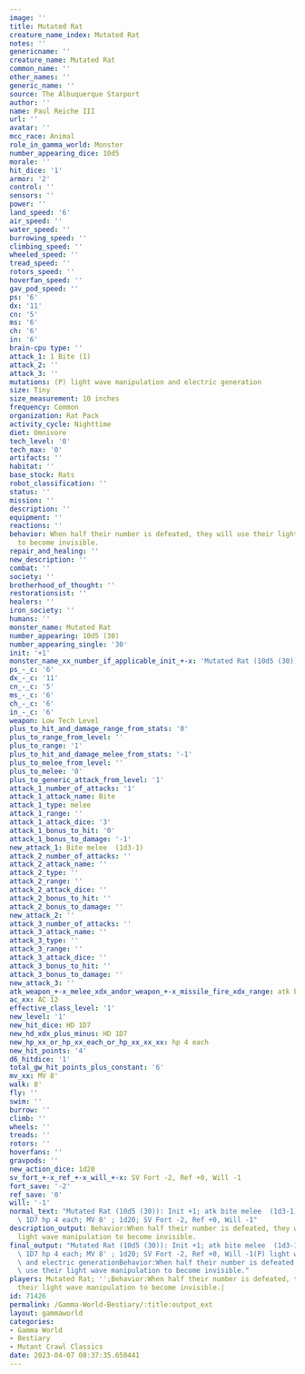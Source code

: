 ```yaml
---
image: ''
title: Mutated Rat
creature_name_index: Mutated Rat
notes: ''
genericname: ''
creature_name: Mutated Rat
common_name: ''
other_names: ''
generic_name: ''
source: The Albuquerque Starport
author: ''
name: Paul Reiche III
url: ''
avatar: ''
mcc_race: Animal
role_in_gamma_world: Monster
number_appearing_dice: 10d5
morale: ''
hit_dice: '1'
armor: '2'
control: ''
sensors: ''
power: ''
land_speed: '6'
air_speed: ''
water_speed: ''
burrowing_speed: ''
climbing_speed: ''
wheeled_speed: ''
tread_speed: ''
rotors_speed: ''
hoverfan_speed: ''
gav_pod_speed: ''
ps: '6'
dx: '11'
cn: '5'
ms: '6'
ch: '6'
in: '6'
brain-cpu type: ''
attack_1: 1 Bite (1)
attack_2: ''
attack_3: ''
mutations: (P) light wave manipulation and electric generation
size: Tiny
size_measurement: 10 inches
frequency: Common
organization: Rat Pack
activity_cycle: Nighttime
diet: Omnivore
tech_level: '0'
tech_max: '0'
artifacts: ''
habitat: ''
base_stock: Rats
robot_classification: ''
status: ''
mission: ''
description: ''
equipment: ''
reactions: ''
behavior: When half their number is defeated, they will use their light wave manipulation
  to become invisible.
repair_and_healing: ''
new_description: ''
combat: ''
society: ''
brotherhood_of_thought: ''
restorationsist: ''
healers: ''
iron_society: ''
humans: ''
monster_name: Mutated Rat
number_appearing: 10d5 (30)
number_appearing_single: '30'
init: '+1'
monster_name_xx_number_if_applicable_init_+-x: 'Mutated Rat (10d5 (30)): Init +1'
ps_-_c: '6'
dx_-_c: '11'
cn_-_c: '5'
ms_-_c: '6'
ch_-_c: '6'
in_-_c: '6'
weapon: Low Tech Level
plus_to_hit_and_damage_range_from_stats: '0'
plus_to_range_from_level: ''
plus_to_range: '1'
plus_to_hit_and_damage_melee_from_stats: '-1'
plus_to_melee_from_level: ''
plus_to_melee: '0'
plus_to_generic_attack_from_level: '1'
attack_1_number_of_attacks: '1'
attack_1_attack_name: Bite
attack_1_type: melee
attack_1_range: ''
attack_1_attack_dice: '3'
attack_1_bonus_to_hit: '0'
attack_1_bonus_to_damage: '-1'
new_attack_1: Bite melee  (1d3-1)
attack_2_number_of_attacks: ''
attack_2_attack_name: ''
attack_2_type: ''
attack_2_range: ''
attack_2_attack_dice: ''
attack_2_bonus_to_hit: ''
attack_2_bonus_to_damage: ''
new_attack_2: ''
attack_3_number_of_attacks: ''
attack_3_attack_name: ''
attack_3_type: ''
attack_3_range: ''
attack_3_attack_dice: ''
attack_3_bonus_to_hit: ''
attack_3_bonus_to_damage: ''
new_attack_3: ''
atk_weapon_+-x_melee_xdx_andor_weapon_+-x_missile_fire_xdx_range: atk bite melee  (1d3-1)
ac_xx: AC 12
effective_class_level: '1'
new_level: '1'
new_hit_dice: HD 1D7
new_hd_xdx_plus_minus: HD 1D7
new_hp_xx_or_hp_xx_each_or_hp_xx_xx_xx: hp 4 each
new_hit_points: '4'
d6_hitdice: '1'
total_gw_hit_points_plus_constant: '6'
mv_xx: MV 8'
walk: 8'
fly: ''
swim: ''
burrow: ''
climb: ''
wheels: ''
treads: ''
rotors: ''
hoverfans: ''
gravpods: ''
new_action_dice: 1d20
sv_fort_+-x_ref_+-x_will_+-x: SV Fort -2, Ref +0, Will -1
fort_save: '-2'
ref_save: '0'
will: '-1'
normal_text: "Mutated Rat (10d5 (30)): Init +1; atk bite melee  (1d3-1); AC 12; HD\
  \ 1D7 hp 4 each; MV 8' ; 1d20; SV Fort -2, Ref +0, Will -1"
description_output: Behavior:When half their number is defeated, they will use their
  light wave manipulation to become invisible.
final_output: "Mutated Rat (10d5 (30)): Init +1; atk bite melee  (1d3-1); AC 12; HD\
  \ 1D7 hp 4 each; MV 8' ; 1d20; SV Fort -2, Ref +0, Will -1(P) light wave manipulation\
  \ and electric generationBehavior:When half their number is defeated, they will\
  \ use their light wave manipulation to become invisible."
players: Mutated Rat; '';Behavior:When half their number is defeated, they will use
  their light wave manipulation to become invisible.|
id: 71426
permalink: /Gamma-World-Bestiary/:title:output_ext
layout: gammaworld
categories:
- Gamma World
- Bestiary
- Mutant Crawl Classics
date: 2023-04-07 08:37:35.650441
---
```

